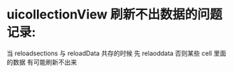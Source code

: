 # uicollectionView 刷新不出数据的问题记录:
当 reloadsections 与 reloadData 共存的时候 先 relaoddata  否则某些 cell 里面的数据 有可能刷新不出来
